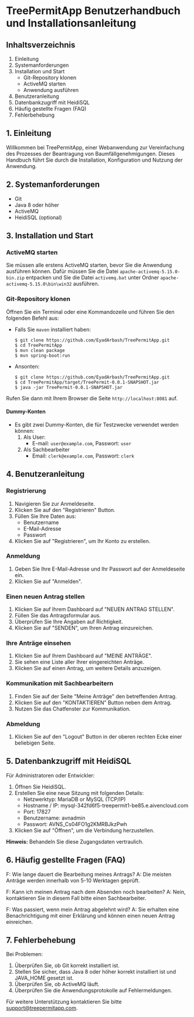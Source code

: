 # TreePermitApp Benutzerhandbuch und Installationsanleitung


## Inhaltsverzeichnis
1. Einleitung
2. Systemanforderungen
3. Installation und Start
   - Git-Repository klonen
   - ActiveMQ starten
   - Anwendung ausführen
4. Benutzeranleitung
5. Datenbankzugriff mit HeidiSQL
6. Häufig gestellte Fragen (FAQ)
7. Fehlerbehebung

## 1. Einleitung

Willkommen bei TreePermitApp, einer Webanwendung zur Vereinfachung des Prozesses der Beantragung von Baumfällgenehmigungen. Dieses Handbuch führt Sie durch die Installation, Konfiguration und Nutzung der Anwendung.

## 2. Systemanforderungen

- Git
- Java 8 oder höher
- ActiveMQ
- HeidiSQL (optional)

## 3. Installation und Start

### ActiveMQ starten
Sie müssen alle erstens ActiveMQ starten, bevor Sie die Anwendung ausführen können. Dafür müssen Sie die Datei `apache-activemq-5.15.0-bin.zip` entpacken und Sie die Datei `activemq.bat` unter Ordner `apache-activemq-5.15.0\bin\win32` ausführen.

### Git-Repository klonen

Öffnen Sie ein Terminal oder eine Kommandozeile und führen Sie den folgenden Befehl aus:

- Falls Sie `maven` installiert haben:
    ````
    $ git clone https://github.com/EyadArbash/TreePermitApp.git
    $ cd TreePermitApp
    $ mvn clean package
    $ mvn spring-boot:run
    ````
- Ansonten:
    ````
    $ git clone https://github.com/EyadArbash/TreePermitApp.git
    $ cd TreePermitApp/target/TreePermit-0.0.1-SNAPSHOT.jar
    $ java -jar TreePermit-0.0.1-SNAPSHOT.jar
    ````
Rufen Sie dann mit Ihrem Browser die Seite `http://localhost:8081` auf.

####  Dummy-Konten

- Es gibt zwei Dummy-Konten, die für Testzwecke verwendet werden können:
  1. Als User:
     - E-mail: `user@example.com`, Passwort: `user`
  2. Als Sachbearbeiter
     - Email: `clerk@example.com`, Passwort: `clerk`

## 4. Benutzeranleitung

### Registrierung

1. Navigieren Sie zur Anmeldeseite.
2. Klicken Sie auf den "Registrieren" Button.
3. Füllen Sie Ihre Daten aus:
   - Benutzername
   - E-Mail-Adresse
   - Passwort
4. Klicken Sie auf "Registrieren", um Ihr Konto zu erstellen.

### Anmeldung

1. Geben Sie Ihre E-Mail-Adresse und Ihr Passwort auf der Anmeldeseite ein.
2. Klicken Sie auf "Anmelden".


### Einen neuen Antrag stellen

1. Klicken Sie auf Ihrem Dashboard auf "NEUEN ANTRAG STELLEN".
2. Füllen Sie das Antragsformular aus.
3. Überprüfen Sie Ihre Angaben auf Richtigkeit.
4. Klicken Sie auf "SENDEN", um Ihren Antrag einzureichen.

### Ihre Anträge einsehen

1. Klicken Sie auf Ihrem Dashboard auf "MEINE ANTRÄGE".
2. Sie sehen eine Liste aller Ihrer eingereichten Anträge.
3. Klicken Sie auf einen Antrag, um weitere Details anzuzeigen.

### Kommunikation mit Sachbearbeitern

1. Finden Sie auf der Seite "Meine Anträge" den betreffenden Antrag.
2. Klicken Sie auf den "KONTAKTIEREN" Button neben dem Antrag.
3. Nutzen Sie das Chatfenster zur Kommunikation.

### Abmeldung

1. Klicken Sie auf den "Logout" Button in der oberen rechten Ecke einer beliebigen Seite.

## 5. Datenbankzugriff mit HeidiSQL

Für Administratoren oder Entwickler:

1. Öffnen Sie HeidiSQL.
2. Erstellen Sie eine neue Sitzung mit folgenden Details:
   - Netzwerktyp: MariaDB or MySQL (TCP/IP)
   - Hostname / IP: mysql-342fd6f5-treepermit1-be85.e.aivencloud.com
   - Port: 17827
   - Benutzername: avnadmin
   - Passwort: AVNS_Cs04FO1g2KMRBJkzPwh
3. Klicken Sie auf "Öffnen", um die Verbindung herzustellen.

**Hinweis:** Behandeln Sie diese Zugangsdaten vertraulich.

## 6. Häufig gestellte Fragen (FAQ)

F: Wie lange dauert die Bearbeitung meines Antrags?
A: Die meisten Anträge werden innerhalb von 5-10 Werktagen geprüft.

F: Kann ich meinen Antrag nach dem Absenden noch bearbeiten?
A: Nein, kontaktieren Sie in diesem Fall bitte einen Sachbearbeiter.

F: Was passiert, wenn mein Antrag abgelehnt wird?
A: Sie erhalten eine Benachrichtigung mit einer Erklärung und können einen neuen Antrag einreichen.

## 7. Fehlerbehebung

Bei Problemen:

1. Überprüfen Sie, ob Git korrekt installiert ist.
2. Stellen Sie sicher, dass Java 8 oder höher korrekt installiert ist und JAVA_HOME gesetzt ist.
3. Überprüfen Sie, ob ActiveMQ läuft.
4. Überprüfen Sie die Anwendungsprotokolle auf Fehlermeldungen.

Für weitere Unterstützung kontaktieren Sie bitte support@treepermitapp.com.
